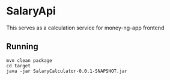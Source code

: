 # SalaryApi
This serves as a calculation service for money-ng-app frontend

## Running
```
mvn clean package
cd target
java -jar SalaryCalculator-0.0.1-SNAPSHOT.jar
```
